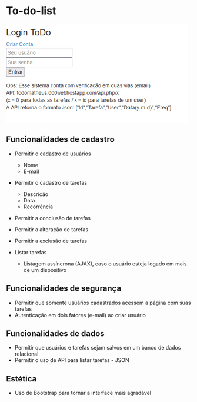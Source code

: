 # To-do-list

![ToDo](./ToDo_login.png)

## Funcionalidades de cadastro

* Permitir o cadastro de usuários
  - Nome
  - E-mail

* Permitir o cadastro de tarefas
  - Descrição
  - Data
  - Recorrência

* Permitir a conclusão de tarefas
* Permitir a alteração de tarefas
* Permitir a exclusão de tarefas
* Listar tarefas
  - Listagem assíncrona (AJAX), caso o usuário esteja logado em mais de um dispositivo

## Funcionalidades de segurança

* Permitir que somente usuários cadastrados acessem a página com suas tarefas
* Autenticação em dois fatores (e-mail) ao criar usuário

## Funcionalidades de dados

* Permitir que usuários e tarefas sejam salvos em um banco de dados relacional
* Permitir o uso de API para listar tarefas - JSON

## Estética

* Uso de Bootstrap para tornar a interface mais agradável
